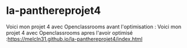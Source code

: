 # la-panthereprojet4
Voici mon projet 4 avec Openclassrooms avant l'optimisation : 
Voici mon projet 4 avec Openclassrooms  apres l'avoir optimisé :https://melcln31.github.io/la-panthereprojet4/index.html
